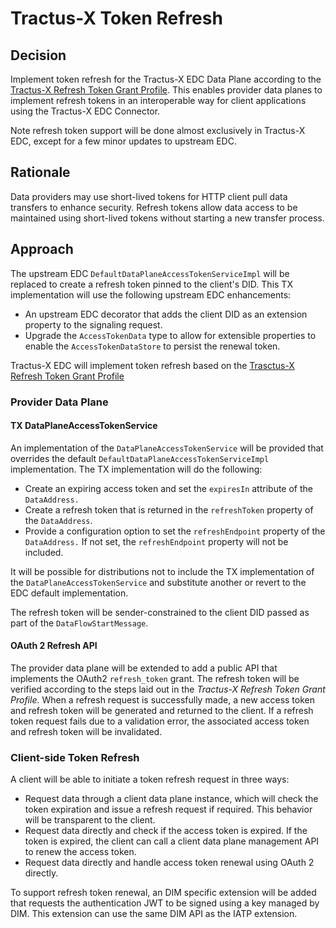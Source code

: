 # Tractus-X Token Refresh

## Decision

Implement token refresh for the Tractus-X EDC Data Plane according to the [Tractus-X Refresh Token Grant Profile](https://github.com/eclipse-tractusx/tractusx-profiles/blob/main/tx/refresh/refresh.token.grant.profile.md).
This enables provider data planes to implement refresh tokens in an interoperable way for client applications using the
Tractus-X EDC Connector.

Note refresh token support will be done almost exclusively in Tractus-X EDC, except for a few minor updates to upstream
EDC.

## Rationale

Data providers may use short-lived tokens for HTTP client pull data transfers to enhance security. Refresh tokens allow
data access to be maintained using short-lived tokens without starting a new transfer process.

## Approach

The upstream EDC `DefaultDataPlaneAccessTokenServiceImpl` will be replaced to create a refresh token pinned to the
client's DID. This TX implementation will use the following upstream EDC enhancements:

- An upstream EDC decorator that adds the client DID as an extension property to the signaling request.
- Upgrade the `AccessTokenData` type to allow for extensible properties to enable the `AccessTokenDataStore` to persist
  the renewal token.

Tractus-X EDC will implement token refresh based on
the [Trasctus-X Refresh Token Grant Profile](https://github.com/eclipse-tractusx/tractusx-profiles/blob/main/tx/refresh/refresh.token.grant.profile.md)

### Provider Data Plane

#### TX DataPlaneAccessTokenService

An implementation of the `DataPlaneAccessTokenService` will be provided that overrides the
default `DefaultDataPlaneAccessTokenServiceImpl` implementation. The TX implementation will do the following:

- Create an expiring access token and set the `expiresIn` attribute of the `DataAddress.`
- Create a refresh token that is returned in the `refreshToken` property of the `DataAddress`.
- Provide a configuration option to set the `refreshEndpoint` property of the `DataAddress.` If not set,
  the `refreshEndpoint` property will not be included.

It will be possible for distributions not to include the TX implementation of the `DataPlaneAccessTokenService` and
substitute another or revert to the EDC default implementation.

The refresh token will be sender-constrained to the client DID passed as part of the `DataFlowStartMessage`.

#### OAuth 2 Refresh API

The provider data plane will be extended to add a public API that implements the OAuth2 `refresh_token` grant. The
refresh token will be verified according to the steps laid out in the _Tractus-X Refresh Token Grant Profile._ When a
refresh request is successfully made, a new access token and refresh token will be generated and returned to the client.
If a refresh token request fails due to a validation error, the associated access token and refresh token will be
invalidated.

### Client-side Token Refresh

A client will be able to initiate a token refresh request in three ways:

- Request data through a client data plane instance, which will check the token expiration and issue a refresh request
  if required. This behavior will be transparent to the client.
- Request data directly and check if the access token is expired. If the token is expired, the client can call a client
  data plane management API to renew the access token.
- Request data directly and handle access token renewal using OAuth 2 directly.

To support refresh token renewal, an DIM specific extension will be added that requests the authentication JWT to be
signed using a key managed by DIM. This extension can use the same DIM API as the IATP extension.  

